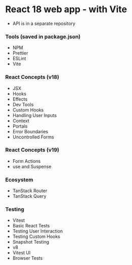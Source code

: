 # React 18 web app - with Vite

- API is in a separate repository

### Tools (saved in package.json)

- NPM
- Prettier
- ESLint
- Vite

### React Concepts (v18)

- JSX
- Hooks
- Effects
- Dev Tools
- Custom Hooks
- Handling User Inputs
- Context
- Portals
- Error Boundaries
- Uncontrolled Forms

### React Concepts (v19)

- Form Actions
- use and Suspense

### Ecosystem

- TanStack Router
- TanStack Query

### Testing

- Vitest
- Basic React Tests
- Testing User Interaction
- Testing Custom Hooks
- Snapshot Testing
- v8
- Vitest UI
- Browser Tests

